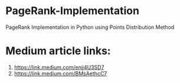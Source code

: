 # PageRank-Implementation
PageRank Implementation in Python using Points Distribution Method
# Medium article links:
1. https://link.medium.com/enjj4U3SD7
2. https://link.medium.com/BMsAethcC7
